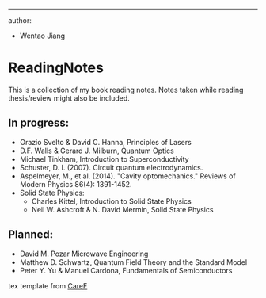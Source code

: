 ---
author:
- Wentao Jiang

# ReadingNotes

This is a collection of my book reading notes. Notes taken while reading thesis/review might also be included.


In progress:
------------

* Orazio Svelto & David C. Hanna, Principles of Lasers
* D.F. Walls & Gerard J. Milburn, Quantum Optics
* Michael Tinkham, Introduction to Superconductivity
* Schuster, D. I. (2007). Circuit quantum electrodynamics.
* Aspelmeyer, M., et al. (2014). "Cavity optomechanics." Reviews of Modern Physics 86(4): 1391-1452.
* Solid State Physics:
  * Charles Kittel, Introduction to Solid State Physics
  * Neil W. Ashcroft & N. David Mermin, Solid State Physics

Planned:
--------

* David M. Pozar Microwave Engineering
* Matthew D. Schwartz, Quantum Field Theory and the Standard Model
* Peter Y. Yu & Manuel Cardona, Fundamentals of Semiconductors

tex template from [CareF](https://github.com/CareF)

